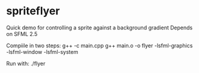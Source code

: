 # spriteflyer
Quick demo for controlling a sprite against a background gradient
Depends on SFML 2.5

Compiile in two steps:
g++ -c main.cpp
g++ main.o -o flyer -lsfml-graphics -lsfml-window -lsfml-system

Run with:
./flyer
